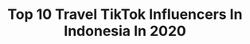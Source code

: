 ---
title: Top 10 Travel TikTok Influencers In Indonesia In 2020
description: >-
  Find top travel TikTok influencers in Indonesia in 2020. Most popular hashtags: #coronavirus #stayathome #bali #sunset.
platform: TikTok
profiles:
  - username: "oh.him"
    fullname: >-
      Oh Him
    location: "Indonesia"
    followers: 3395
    engagement: 887
    commentsToLikes: 0.078634
    id: ck80oe50yh7pq0j7818dznqi8
    verified: false
    hashtags: "#hangglider, #spin, #chiangmai, #comedy"
  - username: "agatillano"
    fullname: >-
      RAIKANTOPENI (พี่โน)
    location: "Indonesia"
    followers: 17313
    engagement: 0
    commentsToLikes: 0.000000
    id: ck9kduzc2w0se0j78zpvhbnu4
    verified: false
    hashtags: "#lucu, #bangkok, #oppoindonesia, #bangkoktrip"
  - username: "makyandmatt"
    fullname: >-
      Maky & Matt
    location: "Indonesia"
    followers: 8477
    engagement: 1432
    commentsToLikes: 0.010854
    id: ck9rgytjjd5fs0j78u4ifngrb
    verified: false
    hashtags: "#happinesss, #iconicfashion, #travelgoals, #waterfall"
  - username: "sayblebaby"
    fullname: >-
      Sayble
    location: "Indonesia"
    followers: 59125
    engagement: 500
    commentsToLikes: 0.071455
    id: ck8khxt17opqi0j78jxqe9m2f
    verified: false
    hashtags: "#showmeyourwalk, #psychopath, #tiktokdubai, #spacethings"
  - username: "ioanna_neo"
    fullname: >-
      Ιωάννα Νεο
    location: "Indonesia"
    followers: 91973
    engagement: 500
    commentsToLikes: 0.017667
    id: ck83zq3ds20rr0j785xzcwm99
    verified: false
    hashtags: "#balidaily, #luxurylife, #tiktokitalia, #traveltiktoker"
  - username: "foodirectory"
    fullname: >-
      WINDY IWANDI
    location: "Indonesia"
    followers: 20437
    engagement: 534
    commentsToLikes: 0.017061
    id: ck9dyz57gzc280j78ovgza6fb
    verified: false
    hashtags: "#flowers, #dogs, #birthday, #dance"
  - username: "backpackertampan"
    fullname: >-
      tampan
    location: "Indonesia"
    followers: 114272
    engagement: 835
    commentsToLikes: 0.019899
    id: ck8kjxev8wpgy0j78iidyn8n7
    verified: false
    hashtags: "#keren, #orangkaya, #boyfriend, #girlfriend"
  - username: "traveltherapy"
    fullname: >-
      Travel Therapy
    location: "Indonesia"
    followers: 88897
    engagement: 499
    commentsToLikes: 0.007017
    id: ck80ofd92hiah0j78corq98tf
    verified: false
    hashtags: "#ocean, #nature, #tiktoktravel, #baliindonasia"
  - username: "travelawan"
    fullname: >-
      Awan Yulianto
    location: "Indonesia"
    followers: 11158
    engagement: 696
    commentsToLikes: 0.018183
    id: ck8nbf0cc9ll70j784i6wjihe
    verified: false
    hashtags: "#samasamadirumah, #doggy, #myanmar, #xyzbca"
  - username: "aleksandranajda.com"
    fullname: >-
      AleksandraNajda
    location: "Indonesia"
    followers: 30675
    engagement: 632
    commentsToLikes: 0.012624
    id: ck8za6h960if60j78h9d3nvn9
    verified: false
    hashtags: "#dogsoftiktok, #magnolia, #beachvibes, #stayathome"
---
